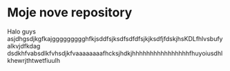# Moje nove repository 
Halo guys
asjdhgsdjkgfkajggggggggghfkjsddfsjksdfsdfdfsjkjksdfjfdskjhsKDLfhlvsbufyalkvjdfkdag
dsdkhfvabsdlkfvhsdjkfvaaaaaaaafhcksjhdkjhhhhhhhhhhhhhhhhfhuyoiusdhlkhewrjthtwetfiuulh